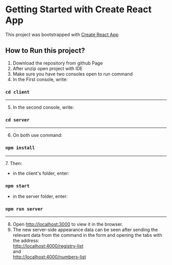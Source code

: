 # Getting Started with Create React App

This project was bootstrapped with [Create React App](https://github.com/facebook/create-react-app)

## How to Run this project?

1. Download the repository from github Page
2. After unzip open project with IDE
3. Make sure you have two consoles open to run command
4. In the First console, write:

### `cd client`
<hr>

5. In the second console, write:

### `cd server`
<hr>

6. On both use command:

### `npm install`
<hr>
7. Then: <br />

* in the client's folder, enter:

### `npm start`

* in the server folder, enter:

### `npm run server`

<hr>

8. Open [http://localhost:3000](http://localhost:3000) to view it in the browser.
9. The new server-side appearance data can be seen after sending the relevant data from the command in the form and
   opening the tabs with the address: <br />
   [http://localhost:4000/registry-list](http://localhost:4000/registry-list)<br />
   and <br />
   [http://localhost:4000/numbers-list](http://localhost:4000/numbers-list)

